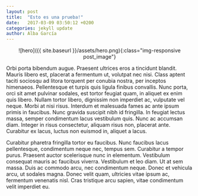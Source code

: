 ```yaml
---
layout: post
title:  "Esto es una prueba!"
date:   2017-03-09 03:50:12 +0200
categories: jekyll update
author: Alba García
---
```


<center>![hero]({{ site.baseurl }}/assets/hero.png){:class="img-responsive post_image"}</center>

Orbi porta bibendum augue. Praesent ultrices eros a tincidunt blandit. Mauris libero est, placerat a fermentum ut, volutpat nec nisi. Class aptent taciti sociosqu ad litora torquent per conubia nostra, per inceptos himenaeos. Pellentesque et turpis quis ligula finibus convallis. Nunc porta, orci sit amet pulvinar sodales, est tortor feugiat quam, in aliquet ex enim quis libero. Nullam tortor libero, dignissim non imperdiet ac, vulputate vel neque. Morbi at nisi risus. Interdum et malesuada fames ac ante ipsum primis in faucibus. Nunc gravida suscipit nibh id fringilla. In feugiat lectus massa, semper condimentum lacus vestibulum quis. Nunc ac accumsan diam. Integer in risus consectetur, aliquam risus non, placerat ante. Curabitur ex lacus, luctus non euismod in, aliquet a lacus.

Curabitur pharetra fringilla tortor eu faucibus. Nunc faucibus lacus pellentesque, condimentum neque nec, tempus sem. Curabitur a tempor purus. Praesent auctor scelerisque nunc in elementum. Vestibulum consequat mauris ac faucibus viverra. Vestibulum et leo diam. Ut at sem massa. Duis ac commodo arcu, nec condimentum neque. Donec et vehicula arcu, ut sodales magna. Donec velit quam, ultricies vitae ipsum ac, fermentum venenatis nisl. Cras tristique arcu sapien, vitae condimentum velit imperdiet eu.
